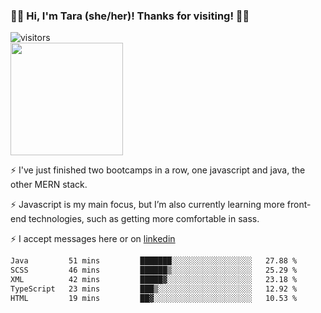 ### 👋🏾 Hi, I'm Tara (she/her)! Thanks for visiting! 👋🏾
![visitors](https://visitor-badge.glitch.me/badge?page_id=qualmless)
<BR>
<img height="180em" src="https://github-readme-stats.vercel.app/api?username=qualmless&show_icons=true&hide_border=true&&count_private=true&include_all_commits=true" />

⚡️ I've just finished two bootcamps in a row, one javascript and java, the other MERN stack. 

⚡️ Javascript is my main focus, but I’m also currently learning more front-end technologies, such as getting more comfortable in sass. 

⚡️ I accept messages here or on <a href="https://www.linkedin.com/in/tarajdunmore/">linkedin</a>

<!--START_SECTION:waka-->

```txt
Java         51 mins         ███████░░░░░░░░░░░░░░░░░░   27.88 %
SCSS         46 mins         ██████▒░░░░░░░░░░░░░░░░░░   25.29 %
XML          42 mins         █████▓░░░░░░░░░░░░░░░░░░░   23.18 %
TypeScript   23 mins         ███▒░░░░░░░░░░░░░░░░░░░░░   12.92 %
HTML         19 mins         ██▓░░░░░░░░░░░░░░░░░░░░░░   10.53 %
```

<!--END_SECTION:waka-->

<!--
**qualmless/qualmless** is a ✨ _special_ ✨ repository because its `README.md` (this file) appears on your GitHub profile.

Here are some ideas to get you started:
- 🔭 I’m currently working on ...
- 👯 I’m looking to collaborate on ...
- 🤔 I’m looking for help with ...
- 💬 Ask me about ...
- 📫 How to reach me: ...
- ⚡ Fun fact: ...
-->
